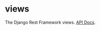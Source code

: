 # views

The Django Rest Framework views. [API Docs](https://www.django-rest-framework.org/api-guide/views/).